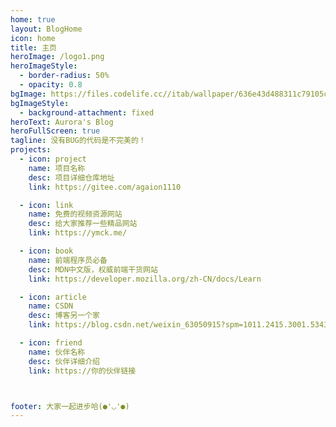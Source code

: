 ```yaml
---
home: true
layout: BlogHome
icon: home
title: 主页
heroImage: /logo1.png
heroImageStyle:
  - border-radius: 50%
  - opacity: 0.8
bgImage: https://files.codelife.cc//itab/wallpaper/636e43d488311c79105ce7aa.jpeg?t=1689325351701&x-oss-process=image/resize,limit_0,m_fill,w_3840,h_2160/quality,q_96/format,webp
bgImageStyle:
  - background-attachment: fixed
heroText: Aurora's Blog
heroFullScreen: true
tagline: 没有BUG的代码是不完美的！
projects:
  - icon: project
    name: 项目名称
    desc: 项目详细仓库地址
    link: https://gitee.com/agaion1110

  - icon: link
    name: 免费的视频资源网站
    desc: 给大家推荐一些精品网站
    link: https://ymck.me/

  - icon: book
    name: 前端程序员必备
    desc: MDN中文版，权威前端干货网站
    link: https://developer.mozilla.org/zh-CN/docs/Learn

  - icon: article
    name: CSDN
    desc: 博客另一个家
    link: https://blog.csdn.net/weixin_63050915?spm=1011.2415.3001.5343

  - icon: friend
    name: 伙伴名称
    desc: 伙伴详细介绍
    link: https://你的伙伴链接



footer: 大家一起进步哈(●'◡'●)
---
```


